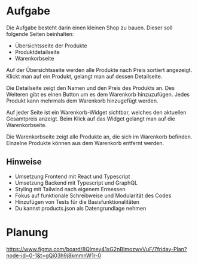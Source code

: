 # Aufgabe

Die Aufgabe besteht darin einen kleinen Shop zu bauen. Dieser soll folgende Seiten beinhalten:

- Übersichtsseite der Produkte
- Produktdetailseite
- Warenkorbseite

Auf der Übersichtsseite werden alle Produkte nach Preis sortiert angezeigt. Klickt man auf ein Produkt, gelangt man auf dessen Detailseite.

Die Detailseite zeigt den Namen und den Preis des Produkts an. Des Weiteren gibt es einen Button um es dem Warenkorb hinzuzufügen. Jedes Produkt kann mehrmals dem Warenkorb hinzugefügt werden.

Auf jeder Seite ist ein Warenkorb-Widget sichtbar, welches den aktuellen Gesamtpreis anzeigt. Beim Klick auf das Widget gelangt man auf die Warenkorbseite.

Die Warenkorbseite zeigt alle Produkte an, die sich im Warenkorb befinden. Einzelne Produkte können aus dem Warenkorb entfernt werden.

## Hinweise

- Umsetzung Frontend mit React und Typescript
- Umsetzung Backend mit Typescript und GraphQL
- Styling mit Tailwind nach eigenem Ermessen
- Fokus auf funktionale Schreibweise und Modularität des Codes
- Hinzufügen von Tests für die Basisfunktionalitäten
- Du kannst products.json als Datengrundlage nehmen

# Planung

https://www.figma.com/board/8Qlmey41xG2nBImozwvVuF/7friday-Plan?node-id=0-1&t=gQi03h9j8kmmnW1r-0
